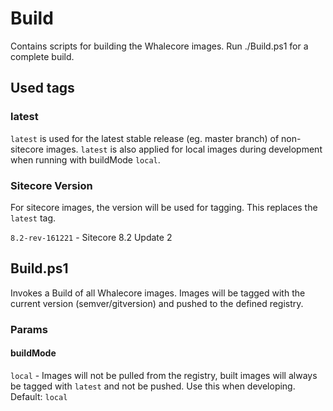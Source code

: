 # Build

Contains scripts for building the Whalecore images. Run ./Build.ps1 for a complete build.

## Used tags

### latest

`latest` is used for the latest stable release (eg. master branch) of non-sitecore images. `latest` is also applied for local images during development when running with buildMode `local`.

### Sitecore Version

For sitecore images, the version will be used for tagging. This replaces the `latest` tag.

`8.2-rev-161221` - Sitecore 8.2 Update 2

## Build.ps1

Invokes a Build of all Whalecore images. Images will be tagged with the current version (semver/gitversion) and pushed to the defined registry.

### Params

#### buildMode

`local` - Images will not be pulled from the registry, built images will always be tagged with `latest` and not be pushed. Use this when developing.
Default: `local`